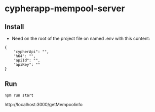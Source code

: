 
# cypherapp-mempool-server

## Install

- Need on the root of the project file on named .env with this content:
``` 
{
    "cypherApi": "",
    "h64": "",
    "apiId": "",
    "apiKey": ""
}
```

## Run

```npm run start```


http://localhost:3000/getMempoolinfo